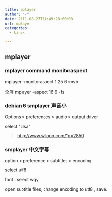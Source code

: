 ```yaml
---
title: mplayer
author: "-"
date: 2011-08-27T14:49:28+00:00
url: mplayer
categories:
  - Linux

---
```

## mplayer

### mplayer command monitoraspect
mplayer -monitoraspect 1.25 6.rmvb

全屏 mplayer -aspect 16:9 -fs 

### debian 6 smplayer 声音小
Options > preferences > audio > output driver
  
select "alsa"

>http://www.wiloon.com/?p=2850


### smplayer 中文字幕
option > preference > subtitles > encoding
  
select utf8
  
font : select wqy
  
open subtitle files, change encoding to utf8 , save.
